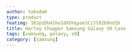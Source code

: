 ```yaml
---
author: tokodab
type: product
featimg: 16Jp1Db41hoIdXUYqyoe1CjJl82b9nd1b
title: Harley Chopper Samsung Galaxy S9 Case
tags: [samsung, galaxy, s9]
category: [samsung]
---
```

